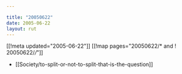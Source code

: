 ```yaml
---

title: "20050622"
date: 2005-06-22
layout: rut
---
```


[[!meta updated="2005-06-22"]]
[[!map pages="20050622/* and ! 20050622/*/*"]]
* [[Society/to-split-or-not-to-split-that-is-the-question]]

